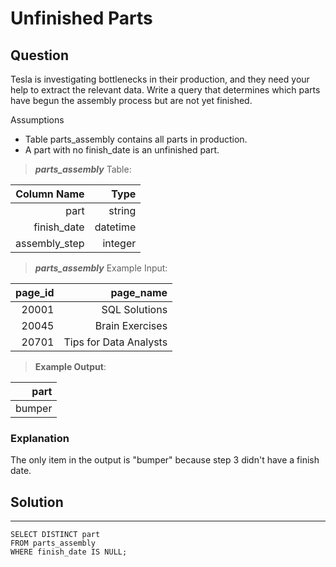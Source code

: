 # Unfinished Parts

## **Question**

Tesla is investigating bottlenecks in their production, and they need your help to extract the relevant data. Write a query that determines which parts have begun the assembly process but are not yet finished.

Assumptions

- Table parts_assembly contains all parts in production.
- A part with no finish_date is an unfinished part.

>***parts_assembly***  Table:

|Column Name|Type|
|---:|---:|
part|	string
finish_date|	datetime
assembly_step|	integer

>***parts_assembly*** Example Input:

|page_id|	page_name|
|---:|---:|
20001|	SQL Solutions
20045|    Brain Exercises
20701|	Tips for Data Analysts

>**Example Output**:

|part|
|---:|
|bumper|

### **Explanation**
The only item in the output is "bumper" because step 3 didn't have a finish date.

## Solution
---
    SELECT DISTINCT part 
    FROM parts_assembly
    WHERE finish_date IS NULL;



